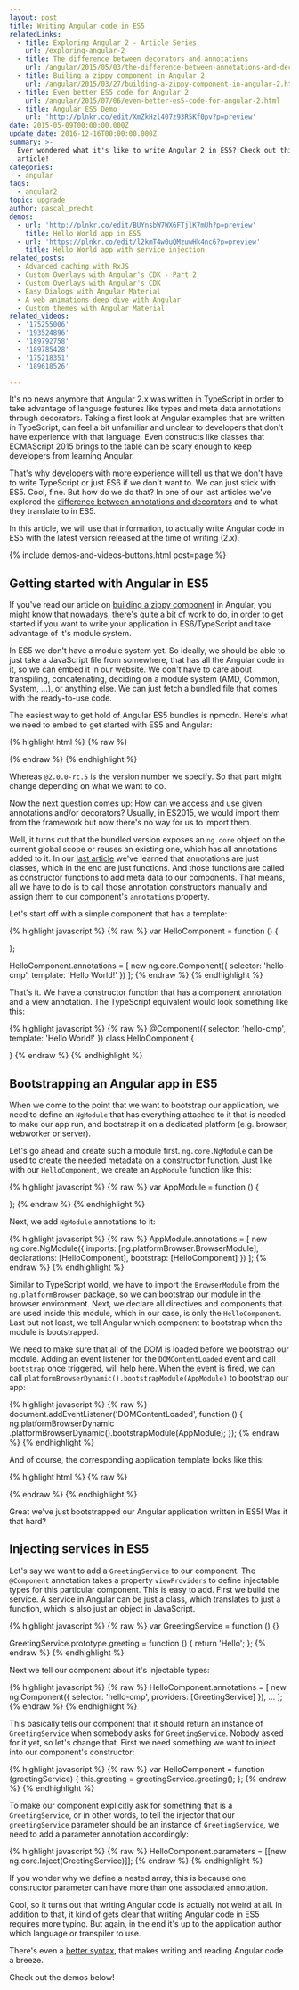 ```yaml
---
layout: post
title: Writing Angular code in ES5
relatedLinks:
  - title: Exploring Angular 2 - Article Series
    url: /exploring-angular-2
  - title: The difference between decorators and annotations
    url: /angular/2015/05/03/the-difference-between-annotations-and-decorators.html
  - title: Builing a zippy component in Angular 2
    url: /angular/2015/03/27/building-a-zippy-component-in-angular-2.html
  - title: Even better ES5 code for Angular 2
    url: /angular/2015/07/06/even-better-es5-code-for-angular-2.html
  - title: Angular ES5 Demo
    url: 'http://plnkr.co/edit/XmZkHzl407z93R5Kf0pv?p=preview'
date: 2015-05-09T00:00:00.000Z
update_date: 2016-12-16T00:00:00.000Z
summary: >-
  Ever wondered what it's like to write Angular 2 in ES5? Check out this
  article!
categories:
  - angular
tags:
  - angular2
topic: upgrade
author: pascal_precht
demos:
  - url: 'http://plnkr.co/edit/BUYnsbW7WX6FTjlK7mUh?p=preview'
    title: Hello World app in ES5
  - url: 'https://plnkr.co/edit/l2kmT4w0uQMzuwHk4nc6?p=preview'
    title: Hello World app with service injection
related_posts:
  - Advanced caching with RxJS
  - Custom Overlays with Angular's CDK - Part 2
  - Custom Overlays with Angular's CDK
  - Easy Dialogs with Angular Material
  - A web animations deep dive with Angular
  - Custom themes with Angular Material
related_videos:
  - '175255006'
  - '193524896'
  - '189792758'
  - '189785428'
  - '175218351'
  - '189618526'

---
```


It's no news anymore that Angular 2.x was written in TypeScript in order to take advantage of language features like types and meta data annotations through decorators. Taking a first look at Angular examples that are written in TypeScript, can feel a bit unfamiliar and unclear to developers that don't have experience with that language. Even constructs like classes that ECMAScript 2015 brings to the table can be scary enough to keep developers from learning Angular.

That's why developers with more experience will tell us that we don't have to write TypeScript or just ES6 if we don't want to. We can just stick with ES5. Cool, fine. But how do we do that? In one of our last articles we've explored the [difference between annotations and decorators](/angular/2015/05/03/the-difference-between-annotations-and-decorators.html) and to what they translate to in ES5.

In this article, we will use that information, to actually write Angular code in ES5 with the latest version released at the time of writing (2.x).

{% include demos-and-videos-buttons.html post=page %}

## Getting started with Angular in ES5

If you've read our article on [building a zippy component](/angular/2015/03/27/building-a-zippy-component-in-angular-2.html) in Angular, you might know that nowadays, there's quite a bit of work to do, in order to get started if you want to write your application in ES6/TypeScript and take advantage of it's module system.

In ES5 we don't have a module system yet. So ideally, we should be able to just take a JavaScript file from somewhere, that has all the Angular code in it, so we can embed it in our website. We don't have to care about transpiling, concatenating, deciding on a module system (AMD, Common, System, ...), or anything else. We can just fetch a bundled file that comes with the ready-to-use code.

The easiest way to get hold of Angular ES5 bundles is npmcdn. Here's what we need to embed to get started with ES5 and Angular:

{% highlight html %}
{% raw %}
<script src="https://npmcdn.com/@angular/core@2.0.0-rc.5/bundles/core.umd.js"></script>
<script src="https://npmcdn.com/@angular/common@2.0.0-rc.5/bundles/common.umd.js"></script>
<script src="https://npmcdn.com/@angular/compiler@2.0.0-rc.5/bundles/compiler.umd.js"></script>
<script src="https://npmcdn.com/@angular/platform-browser@2.0.0-rc.5/bundles/platform-browser.umd.js"></script>
<script src="https://npmcdn.com/@angular/platform-browser-dynamic@2.0.0-rc.5/bundles/platform-browser-dynamic.umd.js"></script>
{% endraw %}
{% endhighlight %}

Whereas `@2.0.0-rc.5` is the version number we specify. So that part might change depending on what we want to do.

Now the next question comes up: How can we access and use given annotations and/or decorators? Usually, in ES2015, we would import them from the framework but now there's no way for us to import them.

Well, it turns out that the bundled version exposes an `ng.core` object on the current global scope or reuses an existing one, which has all annotations added to it. In our [last article](http://blog.thoughtram.io/angular/2015/05/03/the-difference-between-annotations-and-decorators.html) we've learned that annotations are just classes, which in the end are just functions. And those functions are called as constructor functions to add meta data to our components. That means, all we have to do is to call those annotation constructors manually and assign them to our component's `annotations` property.

Let's start off with a simple component that has a template:

{% highlight javascript %}
{% raw %}
var HelloComponent = function () {

};

HelloComponent.annotations = [
  new ng.core.Component({
    selector: 'hello-cmp',
    template: 'Hello World!'
  })
];
{% endraw %}
{% endhighlight %}

That's it. We have a constructor function that has a component annotation and a view annotation. The TypeScript equivalent would look something like this:

{% highlight javascript %}
{% raw %}
@Component({
  selector: 'hello-cmp',
  template: 'Hello World!'
})
class HelloComponent {

}
{% endraw %}
{% endhighlight %}

## Bootstrapping an Angular app in ES5

When we come to the point that we want to bootstrap our application, we need to define an `NgModule` that has everything attached to it that is needed to make our app run, and bootstrap it on a dedicated platform (e.g. browser, webworker or server).

Let's go ahead and create such a module first. `ng.core.NgModule` can be used to create the needed metadata on a constructor function. Just like with our `HelloComponent`, we create an `AppModule` function like this:

{% highlight javascript %}
{% raw %}
var AppModule = function () {

};
{% endraw %}
{% endhighlight %}

Next, we add `NgModule` annotations to it:

{% highlight javascript %}
{% raw %}
AppModule.annotations = [
  new ng.core.NgModule({
    imports: [ng.platformBrowser.BrowserModule],
    declarations: [HelloComponent],
    bootstrap: [HelloComponent]
  })
];
{% endraw %}
{% endhighlight %}

Similar to TypeScript world, we have to import the `BrowserModule` from the `ng.platformBrowser` package, so we can bootstrap our module in the browser environment. Next, we declare all directives and components that are used inside this module, which in our case, is only the `HelloComponent`. Last but not least, we tell Angular which component to bootstrap when the module is bootstrapped.

We need to make sure that all of the DOM is loaded before we bootstrap our module. Adding an event listener for the `DOMContentLoaded` event and call `bootstrap` once triggered, will help here. When the event is fired, we can call `platformBrowserDynamic().bootstrapModule(AppModule)` to bootstrap our app:

{% highlight javascript %}
{% raw %}
document.addEventListener('DOMContentLoaded', function () {
  ng.platformBrowserDynamic
    .platformBrowserDynamic().bootstrapModule(AppModule);
});
{% endraw %}
{% endhighlight %}

And of course, the corresponding application template looks like this:

{% highlight html %}
{% raw %}
<body>
  <hello-component></hello-component>
</body>
{% endraw %}
{% endhighlight %}

Great we've just bootstrapped our Angular application written in ES5! Was it that hard?

## Injecting services in ES5

Let's say we want to add a `GreetingService` to our component. The `@Component` annotation takes a property `viewProviders` to define injectable types for this particular component. This is easy to add. First we build the service. A service in Angular can be just a class, which translates to just a function, which is also just an object in JavaScript.

{% highlight javascript %}
{% raw %}
var GreetingService = function () {}

GreetingService.prototype.greeting = function () {
  return 'Hello';
};
{% endraw %}
{% endhighlight %}

Next we tell our component about it's injectable types:

{% highlight javascript %}
{% raw %}
HelloComponent.annotations = [
  new ng.Component({
    selector: 'hello-cmp',
    providers: [GreetingService]
  }),
  ...
];
{% endraw %}
{% endhighlight %}

This basically tells our component that it should return an instance of `GreetingService` when somebody asks for `GreetingService`. Nobody asked for it yet, so let's change that. First we need something we want to inject into our component's constructor:

{% highlight javascript %}
{% raw %}
var HelloComponent = function (greetingService) {
  this.greeting = greetingService.greeting();
};
{% endraw %}
{% endhighlight %}

To make our component explicitly ask for something that is a `GreetingService`, or in other words, to tell the injector that our `greetingService` parameter should be an instance of `GreetingService`, we need to add a parameter annotation accordingly:

{% highlight javascript %}
{% raw %}
HelloComponent.parameters = [[new ng.core.Inject(GreetingService)]];
{% endraw %}
{% endhighlight %}

If you wonder why we define a nested array, this is because one constructor parameter can have more than one associated annotation.

Cool, so it turns out that writing Angular code is actually not weird at all. In addition to that, it kind of gets clear that writing Angular code in ES5 requires more typing. But again, in the end it's up to the application author which language or transpiler to use.

There's even a [better syntax](http://blog.thoughtram.io/angular/2015/07/06/even-better-es5-code-for-angular-2.html), that makes writing and reading Angular code a breeze.

Check out the demos below!

